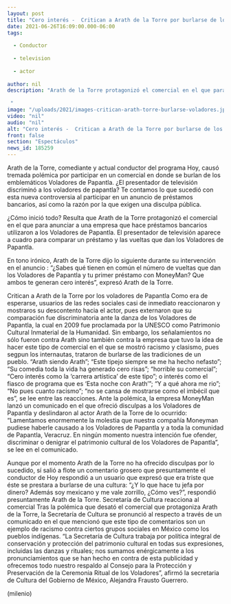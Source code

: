 ```yaml
---
layout: post
title: "Cero interés -  Critican a Arath de la Torre por burlarse de los Voladores de Papantla en comercial"
date: 2021-06-26T16:09:00.000-06:00
tags:
  
  - Conductor
  
  - television
  
  - actor
  
author: nil
description: "Arath de la Torre protagonizó el comercial en el que para anunciar a una empresa que hace préstamos bancarios utilizaron a los Voladores de Papantla. ¿El tuvo responsabilidad? Te contamos lo que sabemos sobre esta polémica.   "
image: "/uploads/2021/images-critican-arath-torre-burlarse-voladores.jpg"
video: "nil"
audio: "nil"
alt: "Cero interés -  Critican a Arath de la Torre por burlarse de los Voladores de Papantla en comercial"
front: false
section: "Espectáculos"
news_id: 185259
---
```


Arath de la Torre, comediante y actual conductor del programa Hoy, causó tremada polémica por participar en un comercial en donde se burlan de los emblemáticos Voladores de Papantla. ¿El presentador de televisión discriminó a los voladores de papantla? Te contamos lo que sucedió con esta nueva controversia al participar en un anuncio de préstamos bancarios, así como la razón por la que exigen una disculpa pública. 

¿Cómo inició todo? Resulta que Arath de la Torre protagonizó el comercial en el que para anunciar a una empresa que hace préstamos bancarios utilizaron a los Voladores de Papantla. El presentador de televisión aparece a cuadro para comparar un préstamo y las vueltas que dan los Voladores de Papantla.

En tono irónico, Arath de la Torre dijo lo siguiente durante su intervención en el anuncio : “¿Sabes qué tienen en común el número de vueltas que dan los Voladores de Papantla y tu primer préstamo con MoneyMan? Que ambos te generan cero interés”, expresó Arath de la Torre. 

Critican a Arath de la Torre por los voladores de Papantla  Como era de esperarse, usuarios de las redes sociales casi de inmediato reaccionaron y mostraros su descontento hacia el actor, pues externaron que su comparación fue discriminatoria ante la danza de los Voladores de Papantla, la cual en 2009 fue proclamada por la UNESCO como Patrimonio Cultural Inmaterial de la Humanidad. Sin embargo, los señalamientos no sólo fueron contra Arath sino también contra la empresa que tuvo la idea de hacer este tipo de comercial en el que se mostró racismo y clasismo, pues segpun los internautas, trataron de burlarse de las tradiciones de un pueblo. “Arath siendo Arath”; “Este tipejo siempre se me ha hecho nefasto”; “Su comedia toda la vida ha generado cero risas”; “horrible su comercial”; “Cero interés como la ‘carrera artística’ de este tipo”; 
o interés como el fiasco de programa que es ‘Esta noche con Arath’”; “Y a qué ahora me rio”; “No pues cuanto racismo”; “no se cansa de mostrarse como el imbécil que es”, se lee entre las reacciones. 
Ante la polémica, la empresa MoneyMan lanzó un comunicado en el que ofreció disculpas a los Voladores de Papantla y deslindaron al actor Arath de la Torre de lo ocurrido: “Lamentamos enormemente la molestia que nuestra compañía Moneyman pudiese haberle causado a los Voladores de Papantla y a toda la comunidad de Papantla, Veracruz. En ningún momento nuestra intención fue ofender, discriminar o denigrar el patrimonio cultural de los Voladores de Papantla”, se lee en el comunicado.

Aunque por el momento Arath de la Torre no ha ofrecido disculpas por lo sucedido, sí salió a flote un comentario grosero que presuntamente el conductor de Hoy respondió a un usuario que expresó que era triste que éste se prestara a burlarse de una cultura: 
“¿Y lo que hace tu jefa por dinero? Además soy mexicano y me vale zorrillo, ¿Cómo ves?”, respondió presuntamente Arath de la Torre. 
Secretaría de Cultura reacciona al comercial ​Tras la polémica que desató el comercial que protagoniza Arath de la Torre, la Secretaría de Cultura se pronunció al respecto a través de un comunicado en el que mencionó que este tipo de comentarios son un ejemplo de racismo contra ciertos grupos sociales en México como los pueblos indígenas.  “La Secretaría de Cultura trabaja por política integral de conservación y protección del patrimonio cultural en todas sus expresiones, incluidas las danzas y rituales; nos sumamos enérgicamente a los pronunciamientos que se han hecho en contra de esta publicidad y ofrecemos todo nuestro respaldo al Consejo para la Protección y Preservación de la Ceremonia Ritual de los Voladores”, afirmó la secretaria de Cultura del Gobierno de México, Alejandra Frausto Guerrero.

(milenio)